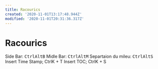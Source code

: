 ```yaml
---
title: Racourics
created: '2020-11-01T13:17:48.944Z'
modified: '2020-11-01T20:31:36.317Z'
---
```


# Racourics

Side Bar: <kbd>Ctrl</kbd><kbd>Alt</kbd><kbd>B</kbd>
Midle Bar: <kbd>Ctrl</kbd><kbd>Alt</kbd><kbd>M</kbd>
Separtaion du mileu: <kbd>Ctrl</kbd><kbd>Alt</kbd><kbd>S</kbd>
Insert Time Stamp; CtrlK + T
Insert TOC; CtrlK + S


